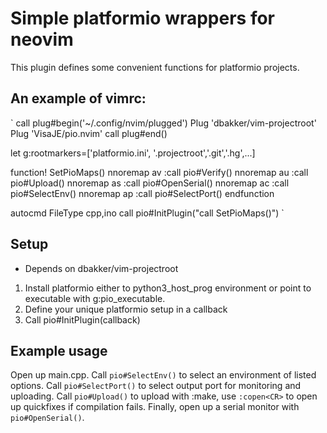 # Simple platformio wrappers for neovim
This plugin defines some convenient functions for platformio projects.

## An example of vimrc:
`
call plug#begin('~/.config/nvim/plugged')
Plug 'dbakker/vim-projectroot'
Plug 'VisaJE/pio.nvim'
call plug#end()

let g:rootmarkers=['platformio.ini', '.projectroot','.git','.hg',...]

function! SetPioMaps()
    nnoremap <space>av :call pio#Verify()<CR>
    nnoremap <space>au :call pio#Upload()<CR>
    nnoremap <space>as :call pio#OpenSerial()<CR>
    nnoremap <space>ac :call pio#SelectEnv()<CR>
    nnoremap <space>ap :call pio#SelectPort()<CR>
endfunction

autocmd FileType cpp,ino call pio#InitPlugin("call SetPioMaps()")
`

## Setup
* Depends on dbakker/vim-projectroot
1. Install platformio either to python3_host_prog environment
  or point to executable with  g:pio_executable.
1. Define your unique platformio setup in a callback
2. Call pio#InitPlugin(callback)

## Example usage
Open up main.cpp. Call `pio#SelectEnv()` to select an environment of listed
options. Call `pio#SelectPort()` to select output port for monitoring and
uploading. Call `pio#Upload()` to upload with :make, use `:copen<CR>` to open
up quickfixes if compilation fails. Finally, open up a serial monitor with
`pio#OpenSerial()`.
